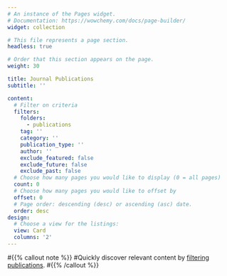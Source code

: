 ```yaml
---
# An instance of the Pages widget.
# Documentation: https://wowchemy.com/docs/page-builder/
widget: collection

# This file represents a page section.
headless: true

# Order that this section appears on the page.
weight: 30

title: Journal Publications
subtitle: ''

content:
  # Filter on criteria
  filters:
    folders:
      - publications
    tag: ''
    category: ''
    publication_type: ''
    author: ''
    exclude_featured: false
    exclude_future: false
    exclude_past: false
  # Choose how many pages you would like to display (0 = all pages)
  count: 0
  # Choose how many pages you would like to offset by
  offset: 0
  # Page order: descending (desc) or ascending (asc) date.
  order: desc
design:
  # Choose a view for the listings:
  view: Card
  columns: '2'
---
```


#{{% callout note %}}
#Quickly discover relevant content by [filtering publications](./publication/).
#{{% /callout %}}
